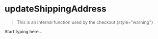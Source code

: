 # updateShippingAddress

> This is an internal function used by the checkout
{style="warning"}

Start typing here...